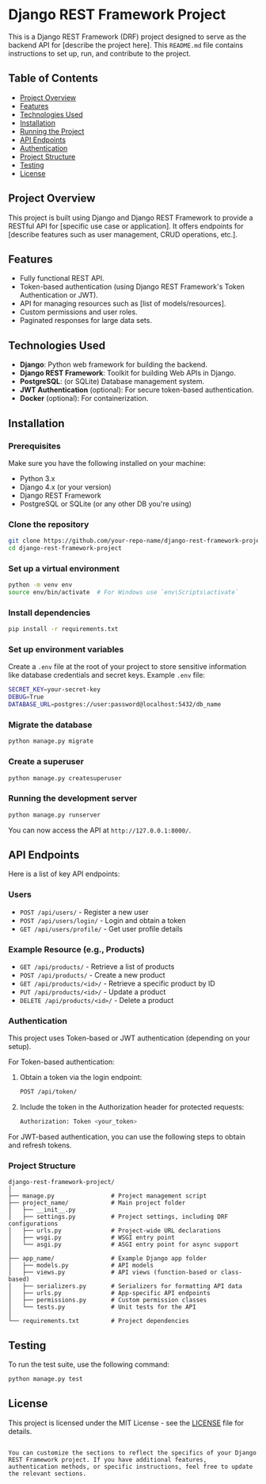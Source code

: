 # Django REST Framework Project

This is a Django REST Framework (DRF) project designed to serve as the backend API for [describe the project here]. This `README.md` file contains instructions to set up, run, and contribute to the project.

## Table of Contents
- [Project Overview](#project-overview)
- [Features](#features)
- [Technologies Used](#technologies-used)
- [Installation](#installation)
- [Running the Project](#running-the-project)
- [API Endpoints](#api-endpoints)
- [Authentication](#authentication)
- [Project Structure](#project-structure)
- [Testing](#testing)
- [License](#license)

## Project Overview
This project is built using Django and Django REST Framework to provide a RESTful API for [specific use case or application]. It offers endpoints for [describe features such as user management, CRUD operations, etc.].

## Features
- Fully functional REST API.
- Token-based authentication (using Django REST Framework's Token Authentication or JWT).
- API for managing resources such as [list of models/resources].
- Custom permissions and user roles.
- Paginated responses for large data sets.

## Technologies Used
- **Django**: Python web framework for building the backend.
- **Django REST Framework**: Toolkit for building Web APIs in Django.
- **PostgreSQL**: (or SQLite) Database management system.
- **JWT Authentication** (optional): For secure token-based authentication.
- **Docker** (optional): For containerization.

## Installation

### Prerequisites
Make sure you have the following installed on your machine:
- Python 3.x
- Django 4.x (or your version)
- Django REST Framework
- PostgreSQL or SQLite (or any other DB you're using)

### Clone the repository
```bash
git clone https://github.com/your-repo-name/django-rest-framework-project.git
cd django-rest-framework-project
```

### Set up a virtual environment
```bash
python -m venv env
source env/bin/activate  # For Windows use `env\Scripts\activate`
```

### Install dependencies
```bash
pip install -r requirements.txt
```

### Set up environment variables
Create a `.env` file at the root of your project to store sensitive information like database credentials and secret keys.
Example `.env` file:
```bash
SECRET_KEY=your-secret-key
DEBUG=True
DATABASE_URL=postgres://user:password@localhost:5432/db_name
```

### Migrate the database
```bash
python manage.py migrate
```

### Create a superuser
```bash
python manage.py createsuperuser
```

### Running the development server
```bash
python manage.py runserver
```

You can now access the API at `http://127.0.0.1:8000/`.

## API Endpoints
Here is a list of key API endpoints:

### Users
- `POST /api/users/` - Register a new user
- `POST /api/users/login/` - Login and obtain a token
- `GET /api/users/profile/` - Get user profile details

### Example Resource (e.g., Products)
- `GET /api/products/` - Retrieve a list of products
- `POST /api/products/` - Create a new product
- `GET /api/products/<id>/` - Retrieve a specific product by ID
- `PUT /api/products/<id>/` - Update a product
- `DELETE /api/products/<id>/` - Delete a product

### Authentication
This project uses Token-based or JWT authentication (depending on your setup).

For Token-based authentication:
1. Obtain a token via the login endpoint:
   ```bash
   POST /api/token/
   ```
2. Include the token in the Authorization header for protected requests:
   ```bash
   Authorization: Token <your_token>
   ```

For JWT-based authentication, you can use the following steps to obtain and refresh tokens.

### Project Structure
```
django-rest-framework-project/
│
├── manage.py                # Project management script
├── project_name/            # Main project folder
│   ├── __init__.py
│   ├── settings.py          # Project settings, including DRF configurations
│   ├── urls.py              # Project-wide URL declarations
│   ├── wsgi.py              # WSGI entry point
│   └── asgi.py              # ASGI entry point for async support
│
├── app_name/                # Example Django app folder
│   ├── models.py            # API models
│   ├── views.py             # API views (function-based or class-based)
│   ├── serializers.py       # Serializers for formatting API data
│   ├── urls.py              # App-specific API endpoints
│   ├── permissions.py       # Custom permission classes
│   └── tests.py             # Unit tests for the API
│
└── requirements.txt         # Project dependencies
```

## Testing
To run the test suite, use the following command:
```bash
python manage.py test
```

## License
This project is licensed under the MIT License - see the [LICENSE](LICENSE) file for details.
```

You can customize the sections to reflect the specifics of your Django REST Framework project. If you have additional features, authentication methods, or specific instructions, feel free to update the relevant sections.